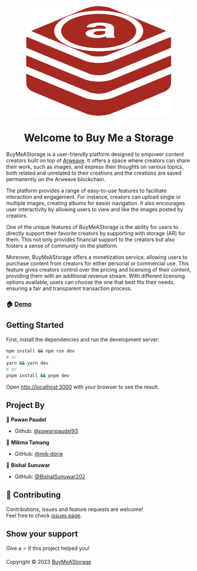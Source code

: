<p align="center"><img src="/public/icon.svg" alt="original" width="400" height="300"></p>

<h1 align="center">Welcome to Buy Me a Storage</h1>

BuyMeAStorage is a user-friendly platform designed to empower content creators built on top of [Arweave](https://arweave.org/). It offers a space where creators can share their work, such as images, and express their thoughts on various topics, both related and unrelated to their creations and the creations are saved permanently on the Arweave blockchain.

The platform provides a range of easy-to-use features to facilitate interaction and engagement. For instance, creators can upload single or multiple images, creating albums for easier navigation. It also encourages user interactivity by allowing users to view and like the images posted by creators.

One of the unique features of BuyMeAStorage is the ability for users to directly support their favorite creators by supporting with storage (AR) for them. This not only provides financial support to the creators but also fosters a sense of community on the platform.

Moreover, BuyMeAStorage offers a monetization service, allowing users to purchase content from creators for either personal or commercial use. This feature gives creators control over the pricing and licensing of their content, providing them with an additional revenue stream. With different licensing options available, users can choose the one that best fits their needs, ensuring a fair and transparent transaction process.

### 🏠 [Demo](https://buymeastorage.vercel.app)

## Getting Started

First, install the dependencies and run the development server:

```bash
npm install && npm run dev
# or
yarn && yarn dev
# or
pnpm install && pnpm dev
```

Open [http://localhost:3000](http://localhost:3000) with your browser to see the result.

## Project By

👤 **Pawan Paudel**

- Github: [@pawanpaudel93](https://github.com/pawanpaudel93)

👤 **Mikma Tamang**

- GitHub: [@mik-dorje](https://github.com/mik-dorje)

👤 **Bishal Sunuwar**

- GitHub: [@BishalSunuwar202](https://github.com/BishalSunuwar202)

## 🤝 Contributing

Contributions, issues and feature requests are welcome!<br />Feel free to check [issues page](https://github.com/pawanpaudel93/BuyMeAStorage/issues).

## Show your support

Give a ⭐️ if this project helped you!

Copyright © 2023 [BuyMeAStorage](https://github.com/BuyMeAStorage)
